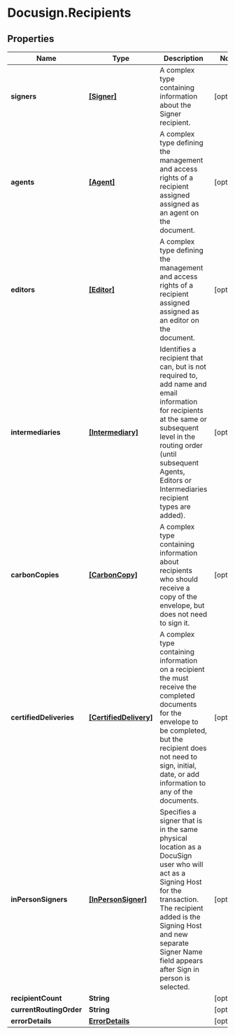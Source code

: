 # Docusign.Recipients

## Properties
Name | Type | Description | Notes
------------ | ------------- | ------------- | -------------
**signers** | [**[Signer]**](Signer.md) | A complex type containing information about the Signer recipient. | [optional] 
**agents** | [**[Agent]**](Agent.md) | A complex type defining the management and access rights of a recipient assigned assigned as an agent on the document. | [optional] 
**editors** | [**[Editor]**](Editor.md) | A complex type defining the management and access rights of a recipient assigned assigned as an editor on the document. | [optional] 
**intermediaries** | [**[Intermediary]**](Intermediary.md) | Identifies a recipient that can, but is not required to, add name and email information for recipients at the same or subsequent level in the routing order (until subsequent Agents, Editors or Intermediaries recipient types are added). | [optional] 
**carbonCopies** | [**[CarbonCopy]**](CarbonCopy.md) | A complex type containing information about recipients who should receive a copy of the envelope, but does not need to sign it. | [optional] 
**certifiedDeliveries** | [**[CertifiedDelivery]**](CertifiedDelivery.md) | A complex type containing information on a recipient the must receive the completed documents for the envelope to be completed, but the recipient does not need to sign, initial, date, or add information to any of the documents. | [optional] 
**inPersonSigners** | [**[InPersonSigner]**](InPersonSigner.md) | Specifies a signer that is in the same physical location as a DocuSign user who will act as a Signing Host for the transaction. The recipient added is the Signing Host and new separate Signer Name field appears after Sign in person is selected. | [optional] 
**recipientCount** | **String** |  | [optional] 
**currentRoutingOrder** | **String** |  | [optional] 
**errorDetails** | [**ErrorDetails**](ErrorDetails.md) |  | [optional] 



